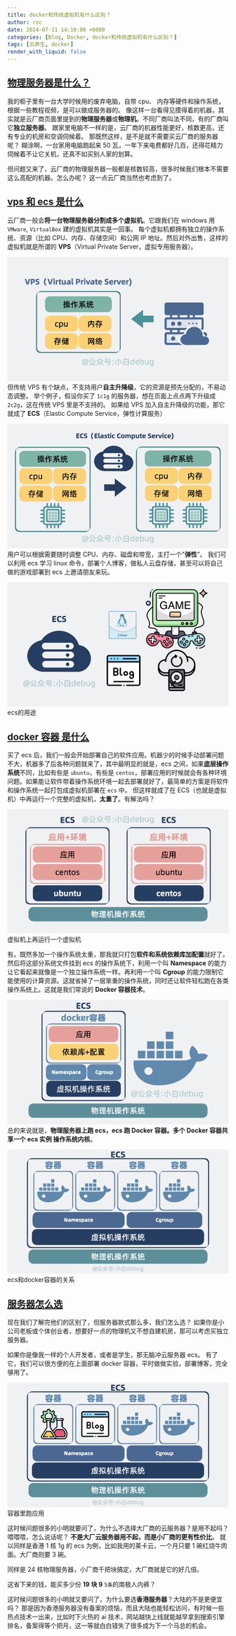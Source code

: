 ```yaml
---
title: docker和传统虚拟机有什么区别？
author: roc
date: 2024-07-11 14:10:00 +0800
categories: [Blog, Docker, docker和传统虚拟机有什么区别？]
tags: [云原生, docker]
render_with_liquid: false
---
```



## [物理服务器是什么？](docker%E5%92%8C%E4%BC%A0%E7%BB%9F%E8%99%9A%E6%8B%9F%E6%9C%BA%E6%9C%89%E4%BB%80%E4%B9%88%E5%8C%BA%E5%88%AB.html#%E7%89%A9%E7%90%86%E6%9C%8D%E5%8A%A1%E5%99%A8%E6%98%AF%E4%BB%80%E4%B9%88)

我的柜子里有一台大学时候用的废弃电脑，自带 cpu、 内存等硬件和操作系统，根据一些教程视频，是可以做成服务器的。
像这样一台看得见摸得着的机器，其实就是云厂商页面里提到的**物理服务器**或**物理机**。不同厂商叫法不同，有的厂商叫它**独立服务器**。
跟家里电脑不一样的是，云厂商的机器性能更好，核数更高，还有专业的机房和空调伺候着。
那既然这样，是不是就不需要买云厂商的服务器呢？
糊涂啊，一台家用电脑跑起来 50 瓦，一年下来电费都好几百，还得花精力伺候着不让它关机，还真不如买别人家的划算。

但问题又来了，云厂商的物理服务器一般都是核数较高，很多时候我们根本不需要这么高配的机器。怎么办呢？
这一点云厂商当然也考虑到了。

## [vps 和 ecs 是什么](docker%E5%92%8C%E4%BC%A0%E7%BB%9F%E8%99%9A%E6%8B%9F%E6%9C%BA%E6%9C%89%E4%BB%80%E4%B9%88%E5%8C%BA%E5%88%AB.html#vps-%E5%92%8C-ecs-%E6%98%AF%E4%BB%80%E4%B9%88)

云厂商一般会**将一台物理服务器分割成多个虚拟机**。它跟我们在 windows 用 `VMware`, `VirtualBox` 建的虚拟机其实是一回事。
每个虚拟机都拥有独立的操作系统、资源（比如 CPU、内存、存储空间）和公网 IP 地址。然后对外出售，这样的虚拟机就是所谓的 **VPS**（Virtual Private Server，虚拟专用服务器）。

![VPS](../../assets/img/blog/docker/1711119410663.jpeg)
但传统 VPS 有个缺点，不支持用户**自主升降级**，它的资源是预先分配的，不易动态调整。
举个例子，假设你买了 `1c1g` 的服务器，想在页面上点点两下升级成 `2c2g`，这在传统 VPS 里是不支持的。
如果给 VPS 加入自主升降级的功能，那它就成了 **ECS**（Elastic Compute Service，弹性计算服务）

![ECS支持自主升降级](../../assets/img/blog/docker/1711119422323.jpeg)
用户可以根据需要随时调整 CPU、内存、磁盘和带宽，主打一个"**弹性**"。
我们可以利用 ecs 学习 linux 命令，部署个人博客，做私人云盘存储，甚至可以将自己做的游戏部署到 ecs 上邀请朋友来玩。

![ecs的用途](../../assets/img/blog/docker/1711119454512.jpeg)
ecs的用途

## [docker 容器 是什么](docker%E5%92%8C%E4%BC%A0%E7%BB%9F%E8%99%9A%E6%8B%9F%E6%9C%BA%E6%9C%89%E4%BB%80%E4%B9%88%E5%8C%BA%E5%88%AB.html#docker-%E5%AE%B9%E5%99%A8-%E6%98%AF%E4%BB%80%E4%B9%88)

买了 ecs 后，我们一般会开始部署自己的软件应用。机器少的时候手动部署问题不大，机器多了后各种问题就来了，其中最明显的就是，ecs 之间，如果**底层操作系统**不同，比如有些是 `ubuntu`，有些是 `centos`，部署应用的时候就会有各种环境问题。如果能让软件带着操作系统环境一起去部署就好了，最简单的方案是将软件和操作系统一起打包成虚拟机部署在 `ecs` 中。
但这样就成了在 ECS（也就是虚拟机）中再运行一个完整的虚拟机，**太重了**。有解法吗？

![虚拟机上再运行一个虚拟机](../../assets/img/blog/docker/1711119500323.jpeg)
虚拟机上再运行一个虚拟机

有。既然多加一个操作系统太重，那我就只打包**软件和系统依赖库加配置**就好了。然后将这部分系统文件挂到 ecs 的操作系统下，利用一个叫 **Namespace** 的能力让它看起来就像是一个独立操作系统一样。再利用一个叫 **Cgroup** 的能力限制它能使用的计算资源。这就省掉了一层笨重的操作系统，同时还让软件轻松跑在各类操作系统上。这就是我们常说的 **Docker 容器技术**。

![Docker容器是什么](../../assets/img/blog/docker/1711119525638.jpeg)
总的来说就是，**物理服务器上跑 ecs，ecs 跑 Docker 容器。多个 Docker 容器共享一个 ecs 实例 操作系统内核**。

![ecs和docker容器的关系](../../assets/img/blog/docker/1711119547688.jpeg)
ecs和docker容器的关系

## [服务器怎么选](docker%E5%92%8C%E4%BC%A0%E7%BB%9F%E8%99%9A%E6%8B%9F%E6%9C%BA%E6%9C%89%E4%BB%80%E4%B9%88%E5%8C%BA%E5%88%AB.html#%E6%9C%8D%E5%8A%A1%E5%99%A8%E6%80%8E%E4%B9%88%E9%80%89)

现在我们了解完他们的区别了，但服务器款式那么多，我们怎么选？
如果你是小公司老板或个体创业者，想要好一点的物理机又不想自建机房，那可以考虑买独立服务器。

如果你是像我一样的个人开发者，或者是学生，那无脑冲云服务器 ecs。
有了它，我们可以很方便的在上面部署 docker 容器，平时做做实验，部署博客，完全够用了。

![容器里跑应用](../../assets/img/blog/docker/1711119585064.jpeg)
容器里跑应用

这时候问题很多的小明就要问了，为什么不选择大厂商的云服务器？是用不起吗？
喂喂喂，怎么说话呢？
**不是大厂云服务器用不起，而是小厂商的更有性价比**。
就以同样是香港 1 核 1g 的 ecs 为例，比如我用的莱卡云，一个月只要 1 碗红烧牛肉面。大厂商则要 3 碗。

同样是 24 核物理服务器，小厂商千把块搞定，大厂商就是它的好几倍。

这省下来的钱，能买多少份 **19 块 9** `5条`的南极人内裤？

这时候问题很多的小明就又要问了，为什么要选**香港服务器**？大陆的不是更便宜吗？
那是因为香港服务器没有备案的烦恼，而且大陆也能轻松访问，有时候一些热点技术一出来，比如时下火热的 ai 技术，网站越快上线就能越早拿到搜索引擎排名，备案得等个把月，这一等就白白错失了很多成为下一个马总的机会。
